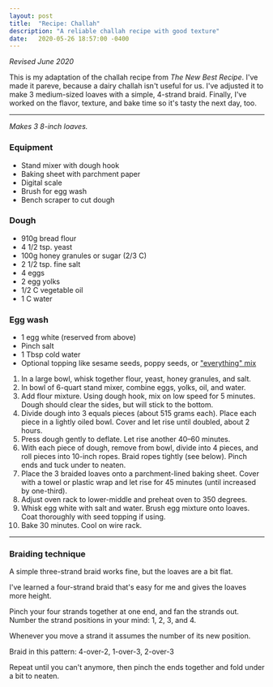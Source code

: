 ```yaml
---
layout: post
title:  "Recipe: Challah"
description: "A reliable challah recipe with good texture"
date:   2020-05-26 18:57:00 -0400
---
```


_Revised June 2020_

This is my adaptation of the challah recipe from _The New Best Recipe_. I've made it pareve, because a dairy challah isn't useful for us.
I've adjusted it to make 3 medium-sized loaves with a simple, 4-strand braid. Finally, I've worked on the flavor,
texture, and bake time so it's tasty the next day, too.

---

_Makes 3 8-inch loaves._

### Equipment

* Stand mixer with dough hook
* Baking sheet with parchment paper
* Digital scale
* Brush for egg wash
* Bench scraper to cut dough

### Dough

* 910g bread flour
* 4 1/2 tsp. yeast
* 100g honey granules or sugar (2/3 C)
* 2 1/2 tsp. fine salt
* 4 eggs
* 2 egg yolks
* 1/2 C vegetable oil
* 1 C water

### Egg wash

* 1 egg white (reserved from above)
* Pinch salt
* 1 Tbsp cold water
* Optional topping like sesame seeds, poppy seeds, or ["everything" mix](https://shop.kingarthurflour.com/items/everything-bagel-topping-8-oz)

1. In a large bowl, whisk together flour, yeast, honey granules, and salt.
1. In bowl of 6-quart stand mixer, combine eggs, yolks, oil, and water.
1. Add flour mixture. Using dough hook, mix on low speed for 5 minutes. Dough should clear the sides, but will stick to the bottom.
1. Divide dough into 3 equals pieces (about 515 grams each). Place each piece in a lightly oiled bowl. Cover and let rise until doubled, about 2 hours.
1. Press dough gently to deflate. Let rise another 40&ndash;60 minutes.
1. With each piece of dough, remove from bowl, divide into 4 pieces, and roll pieces into 10-inch ropes. Braid ropes tightly (see below). Pinch ends and tuck under to neaten.
1. Place the 3 braided loaves onto a parchment-lined baking sheet. Cover with a towel or plastic wrap and let rise for 45 minutes (until increased by one-third).
1. Adjust oven rack to lower-middle and preheat oven to 350 degrees.
1. Whisk egg white with salt and water. Brush egg mixture onto loaves. Coat thoroughly with seed topping if using.
1. Bake 30 minutes. Cool on wire rack.

---

### Braiding technique

A simple three-strand braid works fine, but the loaves are a bit flat.

I've learned a four-strand braid that's easy for me and gives the loaves more height.

Pinch your four strands together at one end, and fan the strands out. Number the strand positions in your mind: 1, 2, 3, and 4.

Whenever you move a strand it assumes the number of its new position.

Braid in this pattern: 4-over-2, 1-over-3, 2-over-3

Repeat until you can't anymore, then pinch the ends together and fold under a bit to neaten.